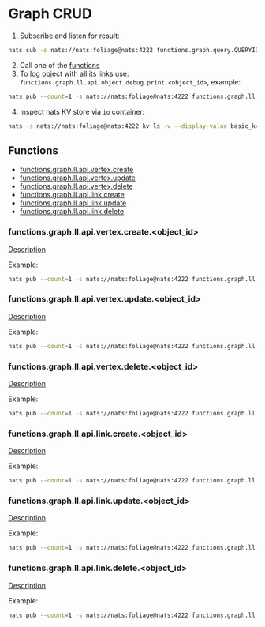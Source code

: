 # Graph CRUD

1. Subscribe and listen for result: 
```sh
nats sub -s nats://nats:foliage@nats:4222 functions.graph.query.QUERYID
```
2. Call one of the [functions](#functions)
3. To log object with all its links use: `functions.graph.ll.api.object.debug.print.<object_id>`, example:
```sh
nats pub --count=1 -s nats://nats:foliage@nats:4222 functions.graph.ll.api.object.debug.print.root "{}"
```
4. Inspect nats KV store via `io` container: 
```sh
nats -s nats://nats:foliage@nats:4222 kv ls -v --display-value basic_kv_store
```

## Functions

- [functions.graph.ll.api.vertex.create](#functionsgraphllapiobjectcreateobject_id) <!-- omit in toc -->
- [functions.graph.ll.api.vertex.update](#functionsgraphllapiobjectupdateobject_id)
- [functions.graph.ll.api.vertex.delete](#functionsgraphllapiobjectdeleteobject_id)
- [functions.graph.ll.api.link.create](#functionsgraphllapilinkcreateobject_id)
- [functions.graph.ll.api.link.update](#functionsgraphllapilinkupdateobject_id)
- [functions.graph.ll.api.link.delete](#functionsgraphllapilinkdeleteobject_id)

### functions.graph.ll.api.vertex.create.<object_id>

[Description](https://pkg.go.dev/github.com/foliagecp/sdk/embedded/graph/crud/#LLAPIObjectCreate)

Example:  
```sh
nats pub --count=1 -s nats://nats:foliage@nats:4222 functions.graph.ll.api.vertex.create.root "{\"payload\":{\"query_id\":\"QUERYID\", \"body\":{\"name\":\"root\"}}}"
```

### functions.graph.ll.api.vertex.update.<object_id>

[Description](https://pkg.go.dev/github.com/foliagecp/sdk/embedded/graph/crud/#LLAPIObjectUpdate)

Example:  
```sh
nats pub --count=1 -s nats://nats:foliage@nats:4222 functions.graph.ll.api.vertex.update.root "{\"payload\":{\"query_id\":\"QUERYID\", \"body\":{\"label\":\"some\"}}}"
```

### functions.graph.ll.api.vertex.delete.<object_id>

[Description](https://pkg.go.dev/github.com/foliagecp/sdk/embedded/graph/crud/#LLAPIObjectDelete)

Example:  
```sh
nats pub --count=1 -s nats://nats:foliage@nats:4222 functions.graph.ll.api.vertex.delete.root "{\"payload\":{\"query_id\":\"QUERYID\"}}"
```

### functions.graph.ll.api.link.create.<object_id>

[Description](https://pkg.go.dev/github.com/foliagecp/sdk/embedded/graph/crud/#LLAPILinkCreate)

Example:  
```sh
nats pub --count=1 -s nats://nats:foliage@nats:4222 functions.graph.ll.api.link.create.root "{\"payload\":{\"query_id\":\"QUERYID\", \"descendant_uuid\":\"a\", \"link_type\": \"type1\", \"link_body\":{\"tags\":[\"t1\", \"t2\"]}}}"
```

### functions.graph.ll.api.link.update.<object_id>

[Description](https://pkg.go.dev/github.com/foliagecp/sdk/embedded/graph/crud/#LLAPILinkUpdate)

Example:  
```sh
nats pub --count=1 -s nats://nats:foliage@nats:4222 functions.graph.ll.api.link.update.root "{\"payload\":{\"query_id\":\"QUERYID\", \"descendant_uuid\":\"a\", \"link_type\": \"type1\", \"link_body\":{\"tags\":[\"t4\"]}}}"
```

### functions.graph.ll.api.link.delete.<object_id>

[Description](https://pkg.go.dev/github.com/foliagecp/sdk/embedded/graph/crud/#LLAPILinkDelete)

Example:  
```sh
nats pub --count=1 -s nats://nats:foliage@nats:4222 functions.graph.ll.api.link.delete.root "{\"payload\":{\"query_id\":\"QUERYID\", \"descendant_uuid\":\"a\", \"link_type\": \"type1\"}}"
```